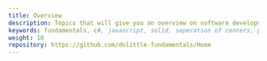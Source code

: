 ```yaml
---
title: Overview
description: Topics that will give you an overview on software development fundamentals and principles that we believe in.
keywords: fundamentals, c#, javascript, solid, seperation of concers, patterns 
weight: 10
repository: https://github.com/dolittle-fundamentals/Home
---
```

